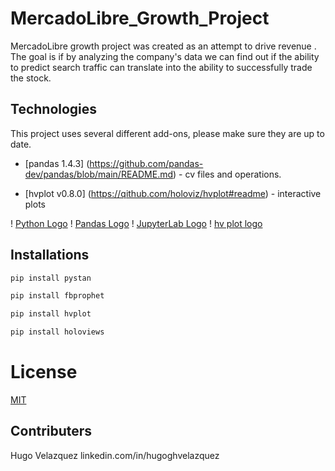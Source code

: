 # MercadoLibre_Growth_Project

MercadoLibre growth project was created as an attempt to drive revenue . The goal is if by analyzing the company's data 
we can find out if the ability to predict search traffic can translate into the ability to successfully trade the stock. 

## Technologies

This project uses several different add-ons, please make sure they are up to date.

* [pandas 1.4.3] (https://github.com/pandas-dev/pandas/blob/main/README.md) - cv files and operations.

* [hvplot v0.8.0] (https://qithub.com/holoviz/hvplot#readme) - interactive plots




! [Python Logo](images/python.png) ! [Pandas Logo](images/Pandas.png) ! [JupyterLab Logo](images/jupyterlab.png)
! [hv plot logo](images/hvplot.png)



## Installations

```bash
pip install pystan
```
```bash
pip install fbprophet
```
```bash
pip install hvplot
```
```bash
pip install holoviews
```


# License
[MIT](license)

## Contributers
Hugo Velazquez
linkedin.com/in/hugoghvelazquez
